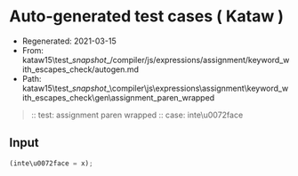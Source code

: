 # Auto-generated test cases ( Kataw )
- Regenerated: 2021-03-15
- From: kataw15\test\__snapshot__/compiler/js/expressions/assignment/keyword_with_escapes_check/autogen.md
- Path: kataw15\test\__snapshot__\compiler\js\expressions\assignment\keyword_with_escapes_check\gen\assignment_paren_wrapped
> :: test: assignment paren wrapped
> :: case: inte\u0072face
## Input

`````js
(inte\u0072face = x);
`````
